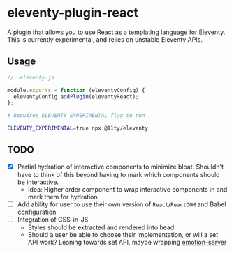 # eleventy-plugin-react

A plugin that allows you to use React as a templating language for Eleventy. This is currently experimental, and relies on unstable Eleventy APIs.

## Usage

```js
// .eleventy.js

module.exports = function (eleventyConfig) {
  eleventyConfig.addPlugin(eleventyReact);
};
```

```sh
# Requires ELEVENTY_EXPERIMENTAL flag to run

ELEVENTY_EXPERIMENTAL=true npx @11ty/eleventy
```

## TODO

- [X] Partial hydration of interactive components to minimize bloat. Shouldn't have to think of this beyond having to mark which components should be interactive.
  - Idea: Higher order component to wrap interactive components in and mark them for hydration
- [ ] Add ability for user to use their own version of `React`/`ReactDOM` and Babel configuration
- [ ] Integration of CSS-in-JS
  - Styles should be extracted and rendered into head
  - Should a user be able to choose their implementation, or will a set API work? Leaning towards set API, maybe wrapping [emotion-server](https://emotion.sh/docs/ssr)
